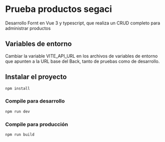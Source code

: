 # Prueba productos segaci

Desarrollo Fornt en Vue 3 y typescript, que realiza un CRUD completo para administrar productos

## Variables de entorno

Cambiar la variable VITE_API_URL en los archivos de variables de entorno que apunten a la URL base del Back, tanto de pruebas como de desarrollo.

## Instalar el proyecto

```sh
npm install
```

### Compile para desarrollo

```sh
npm run dev
```

### Compile para producción

```sh
npm run build
```
